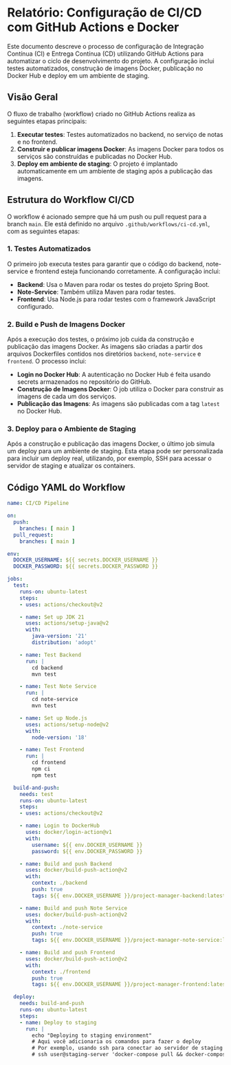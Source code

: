 # Relatório: Configuração de CI/CD com GitHub Actions e Docker

Este documento descreve o processo de configuração de Integração Contínua (CI) e Entrega Contínua (CD) utilizando GitHub Actions para automatizar o ciclo de desenvolvimento do projeto. A configuração inclui testes automatizados, construção de imagens Docker, publicação no Docker Hub e deploy em um ambiente de staging.

## Visão Geral

O fluxo de trabalho (workflow) criado no GitHub Actions realiza as seguintes etapas principais:
1. **Executar testes**: Testes automatizados no backend, no serviço de notas e no frontend.
2. **Construir e publicar imagens Docker**: As imagens Docker para todos os serviços são construídas e publicadas no Docker Hub.
3. **Deploy em ambiente de staging**: O projeto é implantado automaticamente em um ambiente de staging após a publicação das imagens.

## Estrutura do Workflow CI/CD

O workflow é acionado sempre que há um push ou pull request para a branch `main`. Ele está definido no arquivo `.github/workflows/ci-cd.yml`, com as seguintes etapas:

### 1. **Testes Automatizados**
O primeiro job executa testes para garantir que o código do backend, note-service e frontend esteja funcionando corretamente. A configuração inclui:

- **Backend**: Usa o Maven para rodar os testes do projeto Spring Boot.
- **Note-Service**: Também utiliza Maven para rodar testes.
- **Frontend**: Usa Node.js para rodar testes com o framework JavaScript configurado.

### 2. **Build e Push de Imagens Docker**
Após a execução dos testes, o próximo job cuida da construção e publicação das imagens Docker. As imagens são criadas a partir dos arquivos Dockerfiles contidos nos diretórios `backend`, `note-service` e `frontend`. O processo inclui:

- **Login no Docker Hub**: A autenticação no Docker Hub é feita usando secrets armazenados no repositório do GitHub.
- **Construção de Imagens Docker**: O job utiliza o Docker para construir as imagens de cada um dos serviços.
- **Publicação das Imagens**: As imagens são publicadas com a tag `latest` no Docker Hub.

### 3. **Deploy para o Ambiente de Staging**
Após a construção e publicação das imagens Docker, o último job simula um deploy para um ambiente de staging. Esta etapa pode ser personalizada para incluir um deploy real, utilizando, por exemplo, SSH para acessar o servidor de staging e atualizar os containers.

## Código YAML do Workflow

```yaml
name: CI/CD Pipeline

on:
  push:
    branches: [ main ]
  pull_request:
    branches: [ main ]

env:
  DOCKER_USERNAME: ${{ secrets.DOCKER_USERNAME }}
  DOCKER_PASSWORD: ${{ secrets.DOCKER_PASSWORD }}

jobs:
  test:
    runs-on: ubuntu-latest
    steps:
    - uses: actions/checkout@v2

    - name: Set up JDK 21
      uses: actions/setup-java@v2
      with:
        java-version: '21'
        distribution: 'adopt'

    - name: Test Backend
      run: |
        cd backend
        mvn test

    - name: Test Note Service
      run: |
        cd note-service
        mvn test

    - name: Set up Node.js
      uses: actions/setup-node@v2
      with:
        node-version: '18'

    - name: Test Frontend
      run: |
        cd frontend
        npm ci
        npm test

  build-and-push:
    needs: test
    runs-on: ubuntu-latest
    steps:
    - uses: actions/checkout@v2

    - name: Login to DockerHub
      uses: docker/login-action@v1
      with:
        username: ${{ env.DOCKER_USERNAME }}
        password: ${{ env.DOCKER_PASSWORD }}

    - name: Build and push Backend
      uses: docker/build-push-action@v2
      with:
        context: ./backend
        push: true
        tags: ${{ env.DOCKER_USERNAME }}/project-manager-backend:latest

    - name: Build and push Note Service
      uses: docker/build-push-action@v2
      with:
        context: ./note-service
        push: true
        tags: ${{ env.DOCKER_USERNAME }}/project-manager-note-service:latest

    - name: Build and push Frontend
      uses: docker/build-push-action@v2
      with:
        context: ./frontend
        push: true
        tags: ${{ env.DOCKER_USERNAME }}/project-manager-frontend:latest

  deploy:
    needs: build-and-push
    runs-on: ubuntu-latest
    steps:
    - name: Deploy to staging
      run: |
        echo "Deploying to staging environment"
        # Aqui você adicionaria os comandos para fazer o deploy
        # Por exemplo, usando ssh para conectar ao servidor de staging e atualizar os containers
        # ssh user@staging-server 'docker-compose pull && docker-compose up -d'
